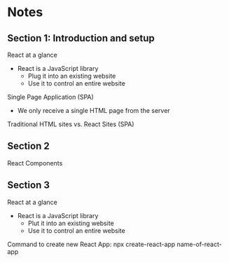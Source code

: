 # Notes

## Section 1: Introduction and setup

React at a glance
- React is a JavaScript library
  - Plug it into an existing website
  - Use it to control an entire website


Single Page Application (SPA)
- We only receive a single HTML page from the server

Traditional HTML sites vs. React Sites (SPA)


## Section 2

React Components

## Section 3

React at a glance
- React is a JavaScript library
  - Plut it into an existing website
  - Use it to control an entire website

Command to create new React App:
npx create-react-app name-of-react-app
